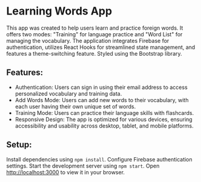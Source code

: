 # Learning Words App

This app was created to help users learn and practice foreign words. It offers two modes: "Training" for language
practice and "Word List" for managing the vocabulary.
The application integrates Firebase for authentication, utilizes React Hooks for streamlined state management, and
features a theme-switching feature. Styled using the Bootstrap library.

## Features:

- Authentication: Users can sign in using their email address to access personalized vocabulary and training data.
- Add Words Mode: Users can add new words to their vocabulary, with each user having their own unique set of words.
- Training Mode: Users can practice their language skills with flashcards.
- Responsive Design: The app is optimized for various devices, ensuring accessibility and usability across desktop, tablet, and mobile platforms.

## Setup:
Install dependencies using `npm install`.
Configure Firebase authentication settings.
Start the development server using `npm start`.
Open [http://localhost:3000](http://localhost:3000) to view it in your browser.




